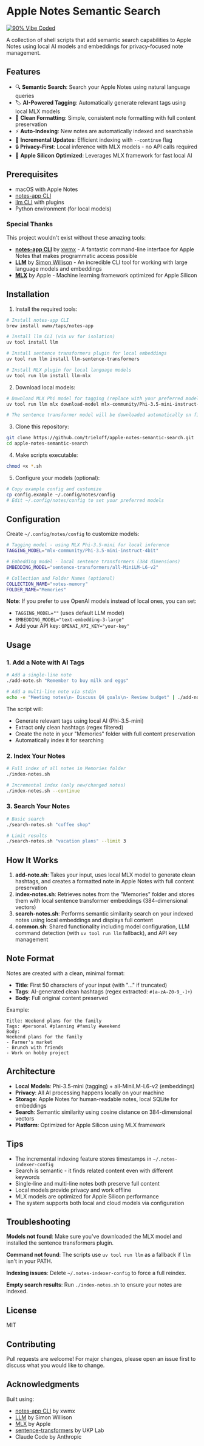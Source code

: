 # Apple Notes Semantic Search

[![90% Vibe Coded](https://img.shields.io/badge/90%25-Vibe_Coded-ff69b4?style=for-the-badge&logo=headphones&logoColor=white)](https://github.com/trieloff/apple-notes-semantic-search)

A collection of shell scripts that add semantic search capabilities to Apple Notes using local AI models and embeddings for privacy-focused note management.

## Features

- 🔍 **Semantic Search**: Search your Apple Notes using natural language queries
- 🏷️ **AI-Powered Tagging**: Automatically generate relevant tags using local MLX models
- 📝 **Clean Formatting**: Simple, consistent note formatting with full content preservation
- ⚡ **Auto-Indexing**: New notes are automatically indexed and searchable
- 🔄 **Incremental Updates**: Efficient indexing with `--continue` flag
- 🔒 **Privacy-First**: Local inference with MLX models - no API calls required
- 🚀 **Apple Silicon Optimized**: Leverages MLX framework for fast local AI

## Prerequisites

- macOS with Apple Notes
- [notes-app CLI](https://github.com/xwmx/notes-app-cli)
- [llm CLI](https://llm.datasette.io/) with plugins
- Python environment (for local models)

### Special Thanks

This project wouldn't exist without these amazing tools:
- **[notes-app CLI](https://github.com/xwmx/notes-app-cli)** by [xwmx](https://github.com/xwmx) - A fantastic command-line interface for Apple Notes that makes programmatic access possible
- **[LLM](https://llm.datasette.io/)** by [Simon Willison](https://github.com/simonw) - An incredible CLI tool for working with large language models and embeddings
- **[MLX](https://github.com/ml-explore/mlx)** by Apple - Machine learning framework optimized for Apple Silicon

## Installation

1. Install the required tools:
```bash
# Install notes-app CLI
brew install xwmx/taps/notes-app

# Install llm CLI (via uv for isolation)
uv tool install llm

# Install sentence transformers plugin for local embeddings
uv tool run llm install llm-sentence-transformers

# Install MLX plugin for local language models
uv tool run llm install llm-mlx
```

2. Download local models:
```bash
# Download MLX Phi model for tagging (replace with your preferred model)
uv tool run llm mlx download-model mlx-community/Phi-3.5-mini-instruct-4bit

# The sentence transformer model will be downloaded automatically on first use
```

3. Clone this repository:
```bash
git clone https://github.com/trieloff/apple-notes-semantic-search.git
cd apple-notes-semantic-search
```

4. Make scripts executable:
```bash
chmod +x *.sh
```

5. Configure your models (optional):
```bash
# Copy example config and customize
cp config.example ~/.config/notes/config
# Edit ~/.config/notes/config to set your preferred models
```

## Configuration

Create `~/.config/notes/config` to customize models:

```bash
# Tagging model - using MLX Phi-3.5-mini for local inference
TAGGING_MODEL="mlx-community/Phi-3.5-mini-instruct-4bit"

# Embedding model - local sentence transformers (384 dimensions)
EMBEDDING_MODEL="sentence-transformers/all-MiniLM-L6-v2"

# Collection and Folder Names (optional)
COLLECTION_NAME="notes-memory"
FOLDER_NAME="Memories"
```

**Note**: If you prefer to use OpenAI models instead of local ones, you can set:
- `TAGGING_MODEL=""` (uses default LLM model)
- `EMBEDDING_MODEL="text-embedding-3-large"`
- Add your API key: `OPENAI_API_KEY="your-key"`

## Usage

### 1. Add a Note with AI Tags

```bash
# Add a single-line note
./add-note.sh "Remember to buy milk and eggs"

# Add a multi-line note via stdin
echo -e "Meeting notes\n- Discuss Q4 goals\n- Review budget" | ./add-note.sh
```

The script will:
- Generate relevant tags using local AI (Phi-3.5-mini)
- Extract only clean hashtags (regex filtered)
- Create the note in your "Memories" folder with full content preservation
- Automatically index it for searching

### 2. Index Your Notes

```bash
# Full index of all notes in Memories folder
./index-notes.sh

# Incremental index (only new/changed notes)
./index-notes.sh --continue
```

### 3. Search Your Notes

```bash
# Basic search
./search-notes.sh "coffee shop"

# Limit results
./search-notes.sh "vacation plans" --limit 3
```

## How It Works

1. **add-note.sh**: Takes your input, uses local MLX model to generate clean hashtags, and creates a formatted note in Apple Notes with full content preservation
2. **index-notes.sh**: Retrieves notes from the "Memories" folder and stores them with local sentence transformer embeddings (384-dimensional vectors)
3. **search-notes.sh**: Performs semantic similarity search on your indexed notes using local embeddings and displays full content
4. **common.sh**: Shared functionality including model configuration, LLM command detection (with `uv tool run llm` fallback), and API key management

## Note Format

Notes are created with a clean, minimal format:
- **Title**: First 50 characters of your input (with "..." if truncated)
- **Tags**: AI-generated clean hashtags (regex extracted: `#[a-zA-Z0-9_-]+`)
- **Body**: Full original content preserved

Example:
```
Title: Weekend plans for the family
Tags: #personal #planning #family #weekend
Body: 
Weekend plans for the family
- Farmer's market
- Brunch with friends  
- Work on hobby project
```

## Architecture

- **Local Models**: Phi-3.5-mini (tagging) + all-MiniLM-L6-v2 (embeddings)
- **Privacy**: All AI processing happens locally on your machine
- **Storage**: Apple Notes for human-readable notes, local SQLite for embeddings
- **Search**: Semantic similarity using cosine distance on 384-dimensional vectors
- **Platform**: Optimized for Apple Silicon using MLX framework

## Tips

- The incremental indexing feature stores timestamps in `~/.notes-indexer-config`
- Search is semantic - it finds related content even with different keywords
- Single-line and multi-line notes both preserve full content
- Local models provide privacy and work offline
- MLX models are optimized for Apple Silicon performance
- The system supports both local and cloud models via configuration

## Troubleshooting

**Models not found**: Make sure you've downloaded the MLX model and installed the sentence transformers plugin.

**Command not found**: The scripts use `uv tool run llm` as a fallback if `llm` isn't in your PATH.

**Indexing issues**: Delete `~/.notes-indexer-config` to force a full reindex.

**Empty search results**: Run `./index-notes.sh` to ensure your notes are indexed.

## License

MIT

## Contributing

Pull requests are welcome! For major changes, please open an issue first to discuss what you would like to change.

## Acknowledgments

Built using:
- [notes-app CLI](https://github.com/xwmx/notes-app-cli) by xwmx
- [LLM](https://llm.datasette.io/) by Simon Willison
- [MLX](https://github.com/ml-explore/mlx) by Apple
- [sentence-transformers](https://github.com/UKPLab/sentence-transformers) by UKP Lab
- Claude Code by Anthropic